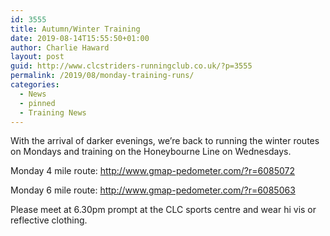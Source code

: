 ```yaml
---
id: 3555
title: Autumn/Winter Training
date: 2019-08-14T15:55:50+01:00
author: Charlie Haward
layout: post
guid: http://www.clcstriders-runningclub.co.uk/?p=3555
permalink: /2019/08/monday-training-runs/
categories:
  - News
  - pinned
  - Training News
---
```

With the arrival of darker evenings, we&#8217;re back to running the winter routes on Mondays and training on the Honeybourne Line on Wednesdays. 

Monday 4 mile route: <a rel="noreferrer noopener" href="http://www.gmap-pedometer.com/?r=6085072&fbclid=IwAR2Pi0xMkFReB66GW3ETFhSVl7aoFrcbW26ksnHiFRe0QUfUjbABc8bfgz4" target="_blank">http://www.gmap-pedometer.com/?r=6085072</a>

Monday 6 mile route: <a rel="noreferrer noopener" href="http://www.gmap-pedometer.com/?r=6085063&fbclid=IwAR1v3LNLvDZqWXanbmnYrbbdpJ4WnLXGjfhW8I6o8tAgZgrP-lIk3J0-O64" target="_blank">http://www.gmap-pedometer.com/?r=6085063</a>

Please meet at 6.30pm prompt at the CLC sports centre and wear hi vis or reflective clothing.